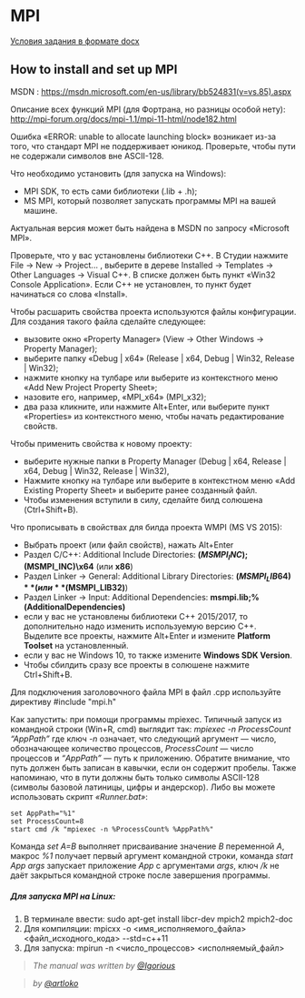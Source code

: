 # MPI

[Условия задания в формате docx](https://github.com/artloko/BSU/blob/master/Computer%20Architecture/MPI/%D0%9B%D0%B0%D0%B1.1%20%E2%80%94%20%D0%97%D0%B0%D0%B4%D0%B0%D0%BD%D0%B8%D1%8F%20(MPI).docx)

## How to install and set up MPI

MSDN : https://msdn.microsoft.com/en-us/library/bb524831(v=vs.85).aspx 

Описание всех функций MPI (для Фортрана, но разницы особой нету): http://mpi-forum.org/docs/mpi-1.1/mpi-11-html/node182.html

Ошибка «ERROR: unable to allocate launching block» возникает из-за того, что стандарт MPI не поддерживает юникод. Проверьте, чтобы пути не содержали символов вне ASCII-128.

Что необходимо установить (для запуска на Windows):
- MPI SDK, то есть сами библиотеки (.lib + .h);
- MS MPI, который позволяет запускать программы MPI на вашей машине.

Актуальная версия может быть найдена в MSDN по запросу «Microsoft MPI».

Проверьте, что у вас установлены библиотеки C++. В Студии нажмите File → New → Project... , выберите в дереве Installed → Templates → Other Languages → Visual C++. В списке должен быть пункт «Win32 Console Application». Если С++ не установлен, то пункт будет начинаться со слова «Install».

Чтобы расшарить свойства проекта используются файлы конфигурации. Для создания такого файла сделайте следующее:
- вызовите окно «Property Manager» (View → Other Windows → Property Manager);
- выберите папку «Debug | x64» (Release | x64, Debug | Win32, Release | Win32);
- нажмите кнопку на тулбаре или выберите из контекстного меню «Add New Project Property Sheet»;
- назовите его, например, «MPI_x64» (MPI_x32);
- два раза кликните, или нажмите Alt+Enter, или выберите пункт «Properties» из контекстного меню, чтобы начать редактирование свойств.

Чтобы применить свойства к новому проекту:
- выберите нужные папки в Property Manager (Debug | x64, Release | x64, Debug | Win32, Release | Win32), 
- Нажмите кнопку на тулбаре или выберите в контекстном меню «Add Existing Property Sheet» и выберите ранее созданный файл.
- Чтобы изменения вступили в силу, сделайте билд солюшена (Ctrl+Shift+B).

Что прописывать в свойствах для билда проекта WMPI (MS VS 2015):
- Выбрать проект (или файл свойств), нажать Alt+Enter
- Раздел C/C++: Additional Include Directories: **$(MSMPI_INC);$(MSMPI_INC)\x64** (или **x86**)
- Раздел Linker → General: Additional Library Directories: **$(MSMPI_LIB64)** (или **$(MSMPI_LIB32)**)
- Раздел Linker → Input: Additional Dependencies: **msmpi.lib;%(AdditionalDependencies)**
- если у вас не установлены библиотеки C++ 2015/2017, то дополнительно надо изменить используемую версию C++. Выделите все проекты, нажмите Alt+Enter и измените **Platform Toolset** на установленный.
- если у вас не Windows 10, то также измените **Windows SDK Version**.
- Чтобы сбилдить сразу все проекты в солюшене нажмите Ctrl+Shift+B.

Для подключения заголовочного файла MPI в файл .cpp используйте директиву #include "mpi.h"

Как запустить: при помощи программы mpiexec.
Типичный запуск из командной строки (Win+R, cmd) выглядит так:
*mpiexec -n ProcessCount “AppPath”*
где ключ *-n* означает, что следующий аргумент — число, обозначающее количество процессов,
*ProcessCount* — число процессов и
*“AppPath”* — путь к приложению. Обратите внимание, что путь должен быть записан в кавычки, если он содержит пробелы. Также напоминаю, что в пути должны быть только символы ASCII-128 (символы базовой латиницы, цифры и андерскор).
Либо вы можете использовать скрипт *«Runner.bat»*:
```
set AppPath="%1"
set ProcessCount=8
start cmd /k "mpiexec -n %ProcessCount% %AppPath%"
```
Команда *set A=B* выполняет присваивание значение *B* переменной *A*,
макрос *%1* получает первый аргумент командной строки,
команда *start App args* запускает приложение *App* с аргументами *args*,
ключ */k* не даёт закрыться командной строке после завершения программы.


  ##### Для запуска MPI на Linux:
  1. В терминале ввести: sudo apt-get install libcr-dev mpich2 mpich2-doc
  2. Для компиляции: mpicxx -o <имя_исполняемого_файла> <файл_исходного_кода> --std=c++11
  3. Для запуска: mpirun -n <число_процессов> <исполняемый_файл>
  
  > *The manual was written by [@Igorious](https://github.com/Igorious)*


  > *by [@artloko](https://github.com/artloko)*
